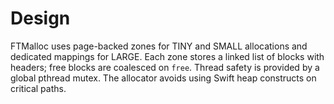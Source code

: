 # Design

FTMalloc uses page-backed zones for TINY and SMALL allocations and dedicated mappings for LARGE. Each zone stores a linked list of blocks with headers; free blocks are coalesced on `free`. Thread safety is provided by a global pthread mutex. The allocator avoids using Swift heap constructs on critical paths.

